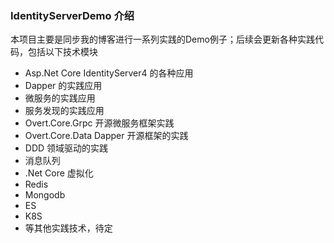 ### IdentityServerDemo 介绍

本项目主要是同步我的博客进行一系列实践的Demo例子；后续会更新各种实践代码，包括以下技术模块

- Asp.Net Core IdentityServer4 的各种应用
- Dapper 的实践应用
- 微服务的实践应用
- 服务发现的实践应用
- Overt.Core.Grpc 开源微服务框架实践
- Overt.Core.Data Dapper 开源框架的实践
- DDD 领域驱动的实践
- 消息队列
- .Net Core 虚拟化
- Redis 
- Mongodb
- ES
- K8S 
- 等其他实践技术，待定